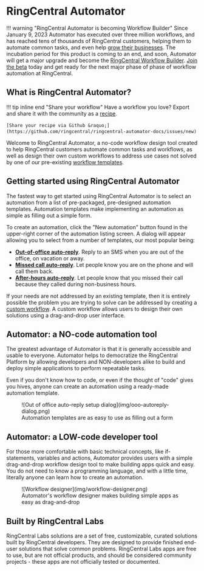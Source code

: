 # RingCentral Automator

!!! warning "RingCentral Automator is becoming Workflow Builder"
    Since January 9, 2023 Automator has executed over three million workflows, and has reached tens of thousands of RingCentral customers, helping them to automate common tasks, and even help [grow their businesses](https://www.ringcentral.com/whyringcentral/casestudies/saving-lives-society.html). The incubation period for this product is coming to an end, and soon, Automator will get a major upgrade and become the [RingCentral Workflow Builder](https://community.ringcentral.com/workflow-builder-23/automator-is-becoming-workflow-builder-9861). [Join the beta](https://docs.google.com/forms/d/e/1FAIpQLScH3nJMIW9DcaCk012Ba9VrzPk_zmSzuQTJgUML3L4tsBycng/viewform) today and get ready for the next major phase of phase of workflow automation at RingCentral.

## What is RingCentral Automator?

!!! tip inline end "Share your workflow"
    Have a workflow you love? Export and share it with the community as a [recipe](recipes/index.md).
	
	[Share your recipe via Github &raquo;](https://github.com/ringcentral/ringcentral-automator-docs/issues/new)

Welcome to RingCentral Automator, a no-code workflow design tool created to help RingCentral customers automate common tasks and workflows, as well as design their own custom workflows to address use cases not solved by one of our pre-existing [workflow templates](./workflow-templates/index.md). 

## Getting started using RingCentral Automator

The fastest way to get started using RingCentral Automator is to select an automation from a list of pre-packaged, pre-designed automation templates. Automation templates make implementing an automation as simple as filling out a simple form. 

To create an automation, click the "New automation" button found in the upper-right corner of the automation listing screen. A dialog will appear allowing you to select from a number of templates, our most popular being:

* [**Out-of-office auto-reply**](./workflow-templates/ooo-autoreplies.md). Reply to an SMS when you are out of the office, on vacation or away. 
* [**Missed call auto-reply**](./workflow-templates/missed-call.md). Let people know you are on the phone and will call them back.
* [**After-hours auto-reply**](./workflow-templates/after-hours.md). Let people know that you missed their call because they called during non-business hours. 

If your needs are not addressed by an existing template, then it is entirely possible the problem you are trying to solve can be addressed by creating a [custom workflow](./custom-workflows/index.md). A custom workflow allows users to design their own solutions using a drag-and-drop user interface. 

## Automator: a NO-code automation tool

The greatest advantage of Automator is that it is generally accessible and usable to everyone. Automator helps to democratize the RingCentral Platform by allowing developers and NON-developers alike to build and deploy simple applications to perform repeatable tasks. 

Even if you don't know how to code, or even if the thought of "code" gives you hives, anyone can create an automation using a ready-made automation template. 

<figure markdown>
  ![Out of office auto-reply setup dialog](img/ooo-autoreply-dialog.png)
  <figcaption>Automation templates are as easy to use as filling out a form</figcaption>
</figure>

## Automator: a LOW-code developer tool

For those more comfortable with basic technical concepts, like if-statements, variables and actions, Automator provides users with a simple drag-and-drop workflow design tool to make building apps quick and easy. You do not need to know a programming language, and with a little time, literally anyone can learn how to create an automation. 

<figure markdown>
  ![Workflow designer](img/workflow-designer.png)
  <figcaption>Automator's workflow designer makes building simple apps as easy as drag-and-drop</figcaption>
</figure>

## Built by RingCentral Labs

RingCentral Labs solutions are a set of free, customizable, curated solutions built by RingCentral developers. They are designed to provide finished end-user solutions that solve common problems. RingCentral Labs apps are free to use, but are not official products, and should be considered community projects - these apps are not officially tested or documented.
